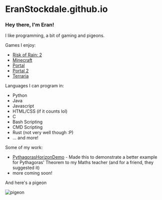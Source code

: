 # EranStockdale.github.io

### Hey there, I'm Eran!
I like programming, a bit of gaming and pigeons.

Games I enjoy:
- [Risk of Rain: 2](https://store.steampowered.com/app/632360/Risk_of_Rain_2/)
- [Minecraft](https://www.minecraft.net/en-us)
- [Portal](https://store.steampowered.com/app/400/Portal/)
- [Portal 2](https://store.steampowered.com/app/620/Portal_2/)
- [Terraria](https://store.steampowered.com/app/105600/Terraria/)
  
Languages I can program in:
- Python
- Java
- Javascript
- HTML/CSS (if it counts lol)
- C
- Bash Scripting
- CMD Scripting
- Rust (not very well though :P)
- ... and more!

Some of my work:
- [PythagorasHorizonDemo](/PythagorasHorizonDemo) - Made this to demonstrate a better example for Pythagoras' Theorem to my Maths teacher (and for a friend, they suggested it)
- more coming soon!
  
And here's a pigeon

![pigeon](pigeon.png)
